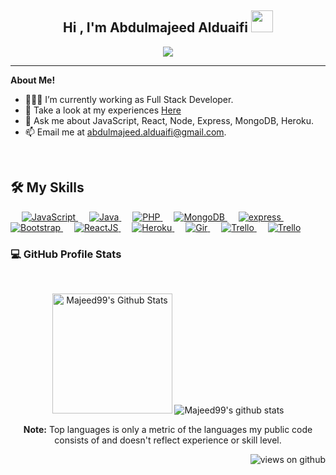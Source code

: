 <h2 align="center">Hi , I'm Abdulmajeed Alduaifi <img src="https://media.giphy.com/media/hvRJCLFzcasrR4ia7z/giphy.gif" width="35"></h1>


<p align="center">
  <a href="https://github.com/DenverCoder1/readme-typing-svg"><img src="https://readme-typing-svg.herokuapp.com?lines=Full+Stack+Web+Developer;Software+Engineer;Always%20learning%20new%20things&center=true&width=500&height=50"></a>
</p>
<hr/>

**About Me!**

- 👨🏽‍💻 I’m currently working as Full Stack Developer. 
- 📃 Take a look at my experiences [Here](https://www.linkedin.com/in/abdulmajeed-alduaifi/)
- 💬 Ask me about JavaScript, React, Node, Express, MongoDB, Heroku.
- 📫 Email me at [abdulmajeed.alduaifi@gmail.com](mailto:abdulmajeed.alduaifi@gmail.com).

<br>



## 🛠️ My Skills

<p align="left">  
  &emsp;
  <a href="https://developer.mozilla.org/en-US/docs/Web/JavaScript" target="_blank"> 
     <img alt="JavaScript" src="https://img.shields.io/badge/JavaScript%20-%23F7DF1E.svg?logo=javascript&logoColor=black">
   </a>
  &emsp;
  <a href="https://www.java.com" target="_blank"> 
    <img alt="Java" src="https://img.shields.io/badge/Java-%23007396.svg?logo=java&logoColor=white">
  </a>
  &emsp;
  <a href="https://www.php.net/">
    <img alt="PHP" src="https://img.shields.io/badge/PHP-%23777BB4.svg?logo=php&logoColor=white"/>
  </a>
   &emsp;
  <a href="">
    <img alt="MongoDB" src="https://img.shields.io/badge/mongoDb-f2f2f2.svg?logo=mongoDB&logoColor=299f41"/>
  </a>
   &emsp;
  <a href="">
    <img alt="express" src="https://img.shields.io/badge/Express-f2f2f2.svg?logo=Express&logoColor=black"/>
  </a>
   &emsp;
  <a href="">
    <img alt="Bootstrap" src="https://img.shields.io/badge/Bootstrap-6e10ea.svg?logo=bootstrap&logoColor=white"/>
  </a>
   &emsp;
  <a href="">
    <img alt="ReactJS" src="https://img.shields.io/badge/ReactJS-53c1de.svg?logo=react&logoColor=white"/>
  </a>
   &emsp;
  <a href="">
    <img alt="Heroku" src="https://img.shields.io/badge/Heroku-564d80.svg?logo=heroku&logoColor=white"/>
  </a>
  &emsp;
  <a href="">
    <img alt="Gir" src="https://img.shields.io/badge/Git-f4511e.svg?logo=git&logoColor=white"/>
  </a>
   &emsp;
  <a href="">
    <img alt="Trello" src="https://img.shields.io/badge/Trello-007cc5.svg?logo=trello&logoColor=white"/>
  </a>
 &emsp;
  <a href="">
    <img alt="Trello" src="https://img.shields.io/badge/APIs-202020.svg?logo=apis&logoColor=white"/>
  </a>
  
</p>



 ### 💻 GitHub Profile Stats
  <br />
  <p align="center">
   <img  alt="Majeed99's Github Stats" src="https://github-readme-stats.vercel.app/api?username=Majeed99&show_icons=true&count_private=true&theme=dark" height="192px"/>
  
 
   <img  src="https://github-readme-stats.vercel.app/api/top-langs/?username=Majeed99&theme=dark" alt="Majeed99's github stats"/>
    <br />
<p align="center">
  <b>Note:</b> Top languages is only a metric of the languages my public code consists of and doesn't reflect experience or skill level.
  </p>
  </p>


<p align="right"> <img src="https://komarev.com/ghpvc/?username=Majeed99&label=Profile%20views&color=0e75b6&style=flat-square" alt="views on github" /> </p>

<!--
**Majeed99/Majeed99** is a ✨ _special_ ✨ repository because its `README.md` (this file) appears on your GitHub profile.

Here are some ideas to get you started:

- 🔭 I’m currently working on ...
- 🌱 I’m currently learning ...
- 👯 I’m looking to collaborate on ...
- 🤔 I’m looking for help with ...
- 💬 Ask me about ...
- 📫 How to reach me: ...
- 😄 Pronouns: ...
- ⚡ Fun fact: ...
-->
